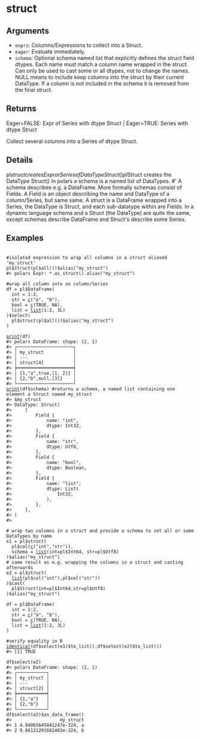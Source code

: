 # struct

## Arguments

- `exprs`: Columns/Expressions to collect into a Struct.
- `eager`: Evaluate immediately.
- `schema`: Optional schema named list that explicitly defines the struct field dtypes. Each name must match a column name wrapped in the struct. Can only be used to cast some or all dtypes, not to change the names. NULL means to include keep columns into the struct by their current DataType. If a column is not included in the schema it is removed from the final struct.

## Returns

Eager=FALSE: Expr of Series with dtype Struct | Eager=TRUE: Series with dtype Struct

Collect several columns into a Series of dtype Struct.

## Details

pl$struct creates Expr or Series of DataType Struct() pl$Struct creates the DataType Struct() In polars a schema is a named list of DataTypes. #' A schema describes e.g. a DataFrame. More formally schemas consist of Fields. A Field is an object describing the name and DataType of a column/Series, but same same. A struct is a DataFrame wrapped into a Series, the DataType is Struct, and each sub-datatype within are Fields. In a dynamic language schema and a Struct (the DataType) are quite the same, except schemas describe DataFrame and Struct's describe some Series.

## Examples

<pre class='r-example'> <code> <span class='r-in'><span></span></span>
<span class='r-in'><span><span class='co'>#isolated expression to wrap all columns in a struct aliased 'my_struct'</span></span></span>
<span class='r-in'><span><span class='va'>pl</span><span class='op'>$</span><span class='fu'>struct</span><span class='op'>(</span><span class='va'>pl</span><span class='op'>$</span><span class='fu'>all</span><span class='op'>(</span><span class='op'>)</span><span class='op'>)</span><span class='op'>$</span><span class='fu'>alias</span><span class='op'>(</span><span class='st'>"my_struct"</span><span class='op'>)</span></span></span>
<span class='r-out co'><span class='r-pr'>#&gt;</span> polars Expr: *.as_struct().alias("my_struct")</span>
<span class='r-in'><span></span></span>
<span class='r-in'><span><span class='co'>#wrap all column into on column/Series</span></span></span>
<span class='r-in'><span><span class='va'>df</span> <span class='op'>=</span> <span class='va'>pl</span><span class='op'>$</span><span class='fu'>DataFrame</span><span class='op'>(</span></span></span>
<span class='r-in'><span>  int <span class='op'>=</span> <span class='fl'>1</span><span class='op'>:</span><span class='fl'>2</span>,</span></span>
<span class='r-in'><span>  str <span class='op'>=</span> <span class='fu'><a href='https://rdrr.io/r/base/c.html'>c</a></span><span class='op'>(</span><span class='st'>"a"</span>, <span class='st'>"b"</span><span class='op'>)</span>,</span></span>
<span class='r-in'><span>  bool <span class='op'>=</span> <span class='fu'><a href='https://rdrr.io/r/base/c.html'>c</a></span><span class='op'>(</span><span class='cn'>TRUE</span>, <span class='cn'>NA</span><span class='op'>)</span>,</span></span>
<span class='r-in'><span>  list <span class='op'>=</span> <span class='fu'><a href='https://rdrr.io/r/base/list.html'>list</a></span><span class='op'>(</span><span class='fl'>1</span><span class='op'>:</span><span class='fl'>2</span>, <span class='fl'>3L</span><span class='op'>)</span></span></span>
<span class='r-in'><span><span class='op'>)</span><span class='op'>$</span><span class='fu'>select</span><span class='op'>(</span></span></span>
<span class='r-in'><span>  <span class='va'>pl</span><span class='op'>$</span><span class='fu'>struct</span><span class='op'>(</span><span class='va'>pl</span><span class='op'>$</span><span class='fu'>all</span><span class='op'>(</span><span class='op'>)</span><span class='op'>)</span><span class='op'>$</span><span class='fu'>alias</span><span class='op'>(</span><span class='st'>"my_struct"</span><span class='op'>)</span></span></span>
<span class='r-in'><span><span class='op'>)</span></span></span>
<span class='r-in'><span></span></span>
<span class='r-in'><span><span class='fu'><a href='https://rdrr.io/r/base/print.html'>print</a></span><span class='op'>(</span><span class='va'>df</span><span class='op'>)</span></span></span>
<span class='r-out co'><span class='r-pr'>#&gt;</span> polars DataFrame: shape: (2, 1)</span>
<span class='r-out co'><span class='r-pr'>#&gt;</span> ┌─────────────────────┐</span>
<span class='r-out co'><span class='r-pr'>#&gt;</span> │ my_struct           │</span>
<span class='r-out co'><span class='r-pr'>#&gt;</span> │ ---                 │</span>
<span class='r-out co'><span class='r-pr'>#&gt;</span> │ struct[4]           │</span>
<span class='r-out co'><span class='r-pr'>#&gt;</span> ╞═════════════════════╡</span>
<span class='r-out co'><span class='r-pr'>#&gt;</span> │ {1,"a",true,[1, 2]} │</span>
<span class='r-out co'><span class='r-pr'>#&gt;</span> │ {2,"b",null,[3]}    │</span>
<span class='r-out co'><span class='r-pr'>#&gt;</span> └─────────────────────┘</span>
<span class='r-in'><span><span class='fu'><a href='https://rdrr.io/r/base/print.html'>print</a></span><span class='op'>(</span><span class='va'>df</span><span class='op'>$</span><span class='va'>schema</span><span class='op'>)</span> <span class='co'>#returns a schema, a named list containing one element a Struct named my_struct</span></span></span>
<span class='r-out co'><span class='r-pr'>#&gt;</span> $my_struct</span>
<span class='r-out co'><span class='r-pr'>#&gt;</span> DataType: Struct(</span>
<span class='r-out co'><span class='r-pr'>#&gt;</span>     [</span>
<span class='r-out co'><span class='r-pr'>#&gt;</span>         Field {</span>
<span class='r-out co'><span class='r-pr'>#&gt;</span>             name: "int",</span>
<span class='r-out co'><span class='r-pr'>#&gt;</span>             dtype: Int32,</span>
<span class='r-out co'><span class='r-pr'>#&gt;</span>         },</span>
<span class='r-out co'><span class='r-pr'>#&gt;</span>         Field {</span>
<span class='r-out co'><span class='r-pr'>#&gt;</span>             name: "str",</span>
<span class='r-out co'><span class='r-pr'>#&gt;</span>             dtype: Utf8,</span>
<span class='r-out co'><span class='r-pr'>#&gt;</span>         },</span>
<span class='r-out co'><span class='r-pr'>#&gt;</span>         Field {</span>
<span class='r-out co'><span class='r-pr'>#&gt;</span>             name: "bool",</span>
<span class='r-out co'><span class='r-pr'>#&gt;</span>             dtype: Boolean,</span>
<span class='r-out co'><span class='r-pr'>#&gt;</span>         },</span>
<span class='r-out co'><span class='r-pr'>#&gt;</span>         Field {</span>
<span class='r-out co'><span class='r-pr'>#&gt;</span>             name: "list",</span>
<span class='r-out co'><span class='r-pr'>#&gt;</span>             dtype: List(</span>
<span class='r-out co'><span class='r-pr'>#&gt;</span>                 Int32,</span>
<span class='r-out co'><span class='r-pr'>#&gt;</span>             ),</span>
<span class='r-out co'><span class='r-pr'>#&gt;</span>         },</span>
<span class='r-out co'><span class='r-pr'>#&gt;</span>     ],</span>
<span class='r-out co'><span class='r-pr'>#&gt;</span> )</span>
<span class='r-out co'><span class='r-pr'>#&gt;</span> </span>
<span class='r-in'><span></span></span>
<span class='r-in'><span><span class='co'># wrap two columns in a struct and provide a schema to set all or some DataTypes by name</span></span></span>
<span class='r-in'><span><span class='va'>e1</span> <span class='op'>=</span> <span class='va'>pl</span><span class='op'>$</span><span class='fu'>struct</span><span class='op'>(</span></span></span>
<span class='r-in'><span>  <span class='va'>pl</span><span class='op'>$</span><span class='fu'>col</span><span class='op'>(</span><span class='fu'><a href='https://rdrr.io/r/base/c.html'>c</a></span><span class='op'>(</span><span class='st'>"int"</span>,<span class='st'>"str"</span><span class='op'>)</span><span class='op'>)</span>,</span></span>
<span class='r-in'><span>  schema <span class='op'>=</span> <span class='fu'><a href='https://rdrr.io/r/base/list.html'>list</a></span><span class='op'>(</span>int<span class='op'>=</span><span class='va'>pl</span><span class='op'>$</span><span class='va'>Int64</span>, str<span class='op'>=</span><span class='va'>pl</span><span class='op'>$</span><span class='va'>Utf8</span><span class='op'>)</span></span></span>
<span class='r-in'><span><span class='op'>)</span><span class='op'>$</span><span class='fu'>alias</span><span class='op'>(</span><span class='st'>"my_struct"</span><span class='op'>)</span></span></span>
<span class='r-in'><span><span class='co'># same result as e.g. wrapping the columns in a struct and casting afterwards</span></span></span>
<span class='r-in'><span><span class='va'>e2</span> <span class='op'>=</span> <span class='va'>pl</span><span class='op'>$</span><span class='fu'>struct</span><span class='op'>(</span></span></span>
<span class='r-in'><span>  <span class='fu'><a href='https://rdrr.io/r/base/list.html'>list</a></span><span class='op'>(</span><span class='va'>pl</span><span class='op'>$</span><span class='fu'>col</span><span class='op'>(</span><span class='st'>"int"</span><span class='op'>)</span>,<span class='va'>pl</span><span class='op'>$</span><span class='fu'>col</span><span class='op'>(</span><span class='st'>"str"</span><span class='op'>)</span><span class='op'>)</span></span></span>
<span class='r-in'><span><span class='op'>)</span><span class='op'>$</span><span class='fu'>cast</span><span class='op'>(</span></span></span>
<span class='r-in'><span>  <span class='va'>pl</span><span class='op'>$</span><span class='fu'>Struct</span><span class='op'>(</span>int<span class='op'>=</span><span class='va'>pl</span><span class='op'>$</span><span class='va'>Int64</span>,str<span class='op'>=</span><span class='va'>pl</span><span class='op'>$</span><span class='va'>Utf8</span><span class='op'>)</span></span></span>
<span class='r-in'><span><span class='op'>)</span><span class='op'>$</span><span class='fu'>alias</span><span class='op'>(</span><span class='st'>"my_struct"</span><span class='op'>)</span></span></span>
<span class='r-in'><span></span></span>
<span class='r-in'><span><span class='va'>df</span> <span class='op'>=</span> <span class='va'>pl</span><span class='op'>$</span><span class='fu'>DataFrame</span><span class='op'>(</span></span></span>
<span class='r-in'><span>  int <span class='op'>=</span> <span class='fl'>1</span><span class='op'>:</span><span class='fl'>2</span>,</span></span>
<span class='r-in'><span>  str <span class='op'>=</span> <span class='fu'><a href='https://rdrr.io/r/base/c.html'>c</a></span><span class='op'>(</span><span class='st'>"a"</span>, <span class='st'>"b"</span><span class='op'>)</span>,</span></span>
<span class='r-in'><span>  bool <span class='op'>=</span> <span class='fu'><a href='https://rdrr.io/r/base/c.html'>c</a></span><span class='op'>(</span><span class='cn'>TRUE</span>, <span class='cn'>NA</span><span class='op'>)</span>,</span></span>
<span class='r-in'><span>  list <span class='op'>=</span> <span class='fu'><a href='https://rdrr.io/r/base/list.html'>list</a></span><span class='op'>(</span><span class='fl'>1</span><span class='op'>:</span><span class='fl'>2</span>, <span class='fl'>3L</span><span class='op'>)</span></span></span>
<span class='r-in'><span><span class='op'>)</span></span></span>
<span class='r-in'><span></span></span>
<span class='r-in'><span><span class='co'>#verify equality in R</span></span></span>
<span class='r-in'><span><span class='fu'><a href='https://rdrr.io/r/base/identical.html'>identical</a></span><span class='op'>(</span><span class='va'>df</span><span class='op'>$</span><span class='fu'>select</span><span class='op'>(</span><span class='va'>e1</span><span class='op'>)</span><span class='op'>$</span><span class='fu'>to_list</span><span class='op'>(</span><span class='op'>)</span>,<span class='va'>df</span><span class='op'>$</span><span class='fu'>select</span><span class='op'>(</span><span class='va'>e2</span><span class='op'>)</span><span class='op'>$</span><span class='fu'>to_list</span><span class='op'>(</span><span class='op'>)</span><span class='op'>)</span></span></span>
<span class='r-out co'><span class='r-pr'>#&gt;</span> [1] TRUE</span>
<span class='r-in'><span></span></span>
<span class='r-in'><span><span class='va'>df</span><span class='op'>$</span><span class='fu'>select</span><span class='op'>(</span><span class='va'>e2</span><span class='op'>)</span></span></span>
<span class='r-out co'><span class='r-pr'>#&gt;</span> polars DataFrame: shape: (2, 1)</span>
<span class='r-out co'><span class='r-pr'>#&gt;</span> ┌───────────┐</span>
<span class='r-out co'><span class='r-pr'>#&gt;</span> │ my_struct │</span>
<span class='r-out co'><span class='r-pr'>#&gt;</span> │ ---       │</span>
<span class='r-out co'><span class='r-pr'>#&gt;</span> │ struct[2] │</span>
<span class='r-out co'><span class='r-pr'>#&gt;</span> ╞═══════════╡</span>
<span class='r-out co'><span class='r-pr'>#&gt;</span> │ {1,"a"}   │</span>
<span class='r-out co'><span class='r-pr'>#&gt;</span> │ {2,"b"}   │</span>
<span class='r-out co'><span class='r-pr'>#&gt;</span> └───────────┘</span>
<span class='r-in'><span><span class='va'>df</span><span class='op'>$</span><span class='fu'>select</span><span class='op'>(</span><span class='va'>e2</span><span class='op'>)</span><span class='op'>$</span><span class='fu'>as_data_frame</span><span class='op'>(</span><span class='op'>)</span></span></span>
<span class='r-out co'><span class='r-pr'>#&gt;</span>                  my_struct</span>
<span class='r-out co'><span class='r-pr'>#&gt;</span> 1 4.94065645841247e-324, a</span>
<span class='r-out co'><span class='r-pr'>#&gt;</span> 2 9.88131291682493e-324, b</span>
 </code></pre>